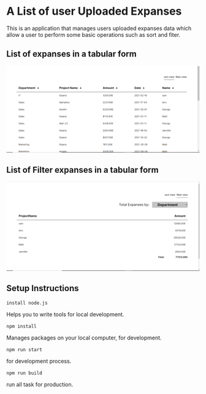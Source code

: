 # A List of user Uploaded Expanses

This is an application that manages users uploaded expanses data which allow a user to perform some basic operations such as sort and fiter.

## List of expanses in a tabular form

<img src = "/img/sort-view.png" alt ="sort-view">

## List of Filter expanses in a tabular form

<img src = "/img/filter-view.png" alt ="filter-view">

## Setup Instructions

```
install node.js
```

Helps you to write tools for local development.

```
npm install
```

Manages packages on your local computer, for development.

```
npm run start
```

for development process.

```
npm run build
```

run all task for production.
